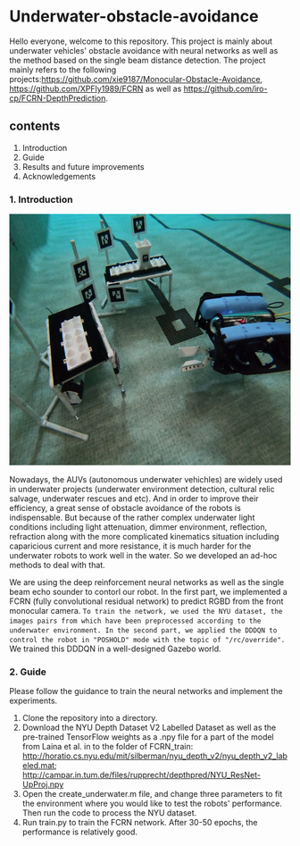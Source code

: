 # Underwater-obstacle-avoidance

Hello everyone, welcome to this repository. This project is mainly about underwater vehicles' obstacle avoidance with neural networks as well as the method based on the single beam distance detection. The project mainly refers to the following projects:https://github.com/xie9187/Monocular-Obstacle-Avoidance, https://github.com/XPFly1989/FCRN as well as https://github.com/iro-cp/FCRN-DepthPrediction.
## contents
1. Introduction
2. Guide
3. Results and future improvements
4. Acknowledgements
### 1. Introduction
<div align=center><img width="600" height="450" src="https://github.com/2590477658/Underwater-obstacle-avoidance/raw/master/images/Bluerov_in_another_project.JPG" alt="The working Bluerov robot from another project(block assembly)"/></div>

Nowadays, the AUVs (autonomous underwater vehichles) are widely used in underwater projects (underwater environment detection, cultural relic salvage, underwater rescues and etc). And in order to improve their efficiency, a great sense of obstacle avoidance of the robots is indispensable. But because of the rather complex underwater light conditions including light attenuation, dimmer environment, reflection, refraction along with the more complicated kinematics situation including caparicious current and more resistance, it is much harder for the underwater robots to work well in the water. So we developed an ad-hoc methods to deal with that.

We are using the deep reinforcement neural networks as well as the single beam echo sounder to contorl our robot. In the first part, we implemented a FCRN (fully convolutional residual network) to predict RGBD from the front monocular camera. `To train the network, we used the NYU dataset, the images pairs from which have been preprocessed according to the underwater environment. In the second part, we applied the DDDQN to control the robot in "POSHOLD" mode with the topic of "/rc/override".` We trained this DDDQN in a well-designed Gazebo world. 
### 2. Guide
Please follow the guidance to train the neural networks and implement the experiments.
1. Clone the repository into a directory.
2. Download the NYU Depth Dataset V2 Labelled Dataset as well as the pre-trained TensorFlow weights as a .npy file for a part of the model from Laina et al. in to the folder of FCRN_train:
http://horatio.cs.nyu.edu/mit/silberman/nyu_depth_v2/nyu_depth_v2_labeled.mat; http://campar.in.tum.de/files/rupprecht/depthpred/NYU_ResNet-UpProj.npy 
3. Open the create_underwater.m file, and change three parameters to fit the environment where you would like to test the robots' performance. Then run the code to process the NYU dataset. 
4. Run train.py to train the FCRN network. After 30-50 epochs, the performance is relatively good.
